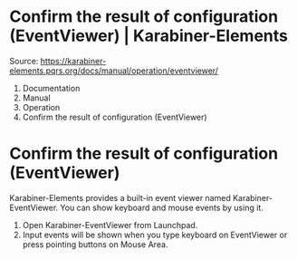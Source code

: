 # Confirm the result of configuration (EventViewer) | Karabiner-Elements

Source: https://karabiner-elements.pqrs.org/docs/manual/operation/eventviewer/

1. Documentation
1. Manual
1. Operation
1. Confirm the result of configuration (EventViewer)

# Confirm the result of configuration (EventViewer)

Karabiner-Elements provides a built-in event viewer named Karabiner-EventViewer.
You can show keyboard and mouse events by using it.

1. Open Karabiner-EventViewer from Launchpad.
1. Input events will be shown when you type keyboard on EventViewer or press pointing buttons on Mouse Area.

